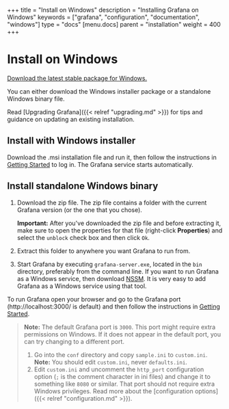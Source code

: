 +++
title = "Install on Windows"
description = "Installing Grafana on Windows"
keywords = ["grafana", "configuration", "documentation", "windows"]
type = "docs"
[menu.docs]
parent = "installation"
weight = 400
+++

# Install on Windows

[Download the latest stable package for Windows.](https://grafana.com/grafana/download?platform=windows)

You can either download the Windows installer package or a standalone Windows binary file.

Read [Upgrading Grafana]({{< relref "upgrading.md" >}}) for tips and guidance on updating an existing
installation.

## Install with Windows installer

Download the .msi installation file and run it, then follow the instructions in [Getting Started](/guides/getting_started/) to log in. The Grafana service starts automatically.

## Install standalone Windows binary

1. Download the zip file. The zip file contains a folder with the current Grafana version (or the one that you chose).

   **Important:** After you've downloaded the zip file and before extracting it, make sure to open the properties for that file (right-click **Properties**) and select the `unblock` check box and then click `Ok`.

1. Extract this folder to anywhere you want Grafana to run from. 

1. Start Grafana by executing `grafana-server.exe`, located in the `bin` directory, preferably from the command line. If you want to run Grafana as a Windows service, then download
[NSSM](https://nssm.cc/). It is very easy to add Grafana as a Windows service using that tool.

To run Grafana open your browser and go to the Grafana port (http://localhost:3000/ is default) and then follow the instructions in [Getting Started](/guides/getting_started/).

> **Note:** The default Grafana port is `3000`. This port might require extra permissions on Windows. If it does not appear in the default port, you can try changing to a different port.
> 1. Go into the `conf` directory and copy `sample.ini` to `custom.ini`. **Note:** You should edit `custom.ini`, never `defaults.ini`.
> 1.  Edit `custom.ini` and uncomment the `http_port` configuration option (`;` is the comment character in ini files) and change it to something like `8080` or similar. That port should not require extra Windows privileges.
> Read more about the [configuration options]({{< relref "configuration.md" >}}).
